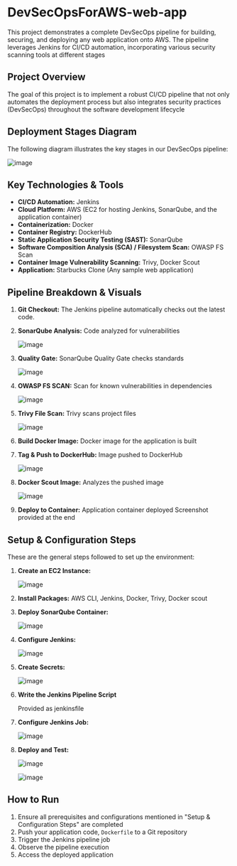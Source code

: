# DevSecOpsForAWS-web-app

This project demonstrates a complete DevSecOps pipeline for building, securing, and deploying any web application onto AWS. The pipeline leverages Jenkins for CI/CD automation, incorporating various security scanning tools at different stages

## Project Overview

The goal of this project is to implement a robust CI/CD pipeline that not only automates the deployment process but also integrates security practices (DevSecOps) throughout the software development lifecycle

## Deployment Stages Diagram

The following diagram illustrates the key stages in our DevSecOps pipeline:

![image](https://github.com/user-attachments/assets/1d8608fc-b85b-409a-a70f-46da039054d9)

## Key Technologies & Tools

*   **CI/CD Automation:** Jenkins
*   **Cloud Platform:** AWS (EC2 for hosting Jenkins, SonarQube, and the application container)
*   **Containerization:** Docker
*   **Container Registry:** DockerHub
*   **Static Application Security Testing (SAST):** SonarQube
*   **Software Composition Analysis (SCA) / Filesystem Scan:** OWASP FS Scan
*   **Container Image Vulnerability Scanning:** Trivy, Docker Scout
*   **Application:** Starbucks Clone (Any sample web application)

## Pipeline Breakdown & Visuals

1.  **Git Checkout:** The Jenkins pipeline automatically checks out the latest code.
2.  **SonarQube Analysis:** Code analyzed for vulnerabilities

       ![image](https://github.com/user-attachments/assets/9f96d2ac-b332-46c1-9679-19f3806a4ca0)

3.  **Quality Gate:** SonarQube Quality Gate checks standards

       ![image](https://github.com/user-attachments/assets/eb5812ac-d968-4df7-8967-9b649dbb6d93)

4.  **OWASP FS SCAN:** Scan for known vulnerabilities in dependencies

       ![image](https://github.com/user-attachments/assets/8012089b-40f3-4058-9035-5c85d7ef5bee)

5.  **Trivy File Scan:** Trivy scans project files

       ![image](https://github.com/user-attachments/assets/27e3073d-761e-4614-90c9-ed679e93405b)

6.  **Build Docker Image:** Docker image for the application is built

7.  **Tag & Push to DockerHub:** Image pushed to DockerHub

       ![image](https://github.com/user-attachments/assets/bddbb571-35e1-4d83-bf3e-ed0fa4634bd2)

8.  **Docker Scout Image:** Analyzes the pushed image

       ![image](https://github.com/user-attachments/assets/cdfc2759-cb5b-4d4e-a3b1-6eddf9504dba)

9.  **Deploy to Container:** Application container deployed
       Screenshot provided at the end


## Setup & Configuration Steps 

These are the general steps followed to set up the environment:

1.  **Create an EC2 Instance:**

       ![image](https://github.com/user-attachments/assets/e46dca78-dae5-4915-8f1a-bd7e5a47f07b)

2.  **Install Packages:** 
       AWS CLI, Jenkins, Docker, Trivy, Docker scout

3.  **Deploy SonarQube Container:**

       ![image](https://github.com/user-attachments/assets/c68a2aa3-cc6b-424a-b191-87802d02c6a0)

4.  **Configure Jenkins:**

       ![image](https://github.com/user-attachments/assets/d3789760-22f2-4f8e-a06a-5e150e408a77)

5.  **Create Secrets:**

       ![image](https://github.com/user-attachments/assets/bad9f529-4930-4a91-8f14-59014439f93b)

6.  **Write the Jenkins Pipeline Script**

       Provided as jenkinsfile

7.  **Configure Jenkins Job:**

       ![image](https://github.com/user-attachments/assets/990afdd2-fa25-4c3b-a16a-9434c0cdf6d3)

8.  **Deploy and Test:**

       ![image](https://github.com/user-attachments/assets/c9bcced4-3e2d-4df2-a1c8-d0b7d983fe6a)

       ![image](https://github.com/user-attachments/assets/9ec06d98-2ec9-4cd9-b686-46e8929045d3)


## How to Run 

1.  Ensure all prerequisites and configurations mentioned in "Setup & Configuration Steps" are completed
2.  Push your application code, `Dockerfile` to a Git repository
3.  Trigger the Jenkins pipeline job
4.  Observe the pipeline execution
5.  Access the deployed application
